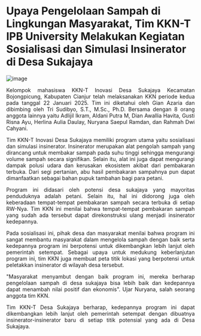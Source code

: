# Upaya Pengelolaan Sampah di Lingkungan Masyarakat, Tim KKN-T IPB University Melakukan Kegiatan Sosialisasi dan Simulasi Insinerator di Desa Sukajaya
![image](https://github.com/user-attachments/assets/d1dd8922-32e2-4046-8be8-2e263bf65aa5)

<p align = justify> Kelompok mahasiswa KKN-T Inovasi Desa Sukajaya Kecamatan Bojongpicung, Kabupaten Cianjur telah melaksanakan KKN periode kedua pada tanggal 22 Januari 2025. Tim ini diketahui oleh Gian Azaria dan dibimbing oleh Tri Sudibyo, S.T., M.Sc., Ph.D. Bersama dengan 8 orang anggota lainnya yaitu Adlijil Ikram, Aldani Putra M, Dian Awallia Havita, Gusti Risna Ayu, Herlina Aulia Daulay, Nuryana Saepul Ramdan, dan Rahmah Dwi Cahyani.

<p align = justify> Tim KKN-T Inovasi Desa Sukajaya memiliki program utama yaitu sosialisasi dan simulasi insinerator. Insinerator merupakan alat pengolah sampah yang dirancang untuk membakar sampah pada suhu tinggi sehingga mengurangi volume sampah secara signifikan. Selain itu, alat ini juga dapat mengurangi dampak polusi udara dan kerusakan ekosistem akibat dari pembakaran terbuka. Dari segi pertanian, abu hasil pembakaran sampahnya pun dapat dimanfaatkan sebagai bahan pupuk tambahan bagi para petani.

<p align = justify> Program ini didasari oleh potensi desa sukajaya yang mayoritas penduduknya adalah petani. Selain itu, hal ini didorong juga oleh keberadaan tempat-tempat pembakaran sampah secara terbuka di setiap RW-Nya. Tim KKN ini menilai bahwa tempat-tempat pembakaran sampah yang sudah ada tersebut dapat direkonstruksi ulang menjadi insinerator kedepannya.

<p align = justify> Pada sosialisasi ini, pihak desa dan masyarakat menilai bahwa program ini sangat membantu masyarakat dalam mengelola sampah dengan baik serta kedepannya program ini berpotensi untuk dikembangkan lebih lanjut oleh pemerintah setempat. Sebagai upaya untuk medukung keberlanjutan program ini, tim KKN juga membuat peta titik lokasi yang berpotensi untuk peletakkan insinerator di wilayah desa tersebut.

<p align = justify> "Masyarakat menyambut dengan baik program ini, mereka berharap pengelolaan sampah di desa sukajaya bisa lebih baik dan kedepannya dapat menambah nilai positif dan ekonomis". Ujar Nuryana, salah seorang anggota tim KKN.

<p align = justify> Tim KKN-T Desa Sukajaya berharap, kedepannya program ini dapat dikembangkan lebih lanjut oleh pemerintah setempat dengan dibuatnya insinerator-insinerator baru di setiap titik potensial yang ada di Desa Sukajaya.
